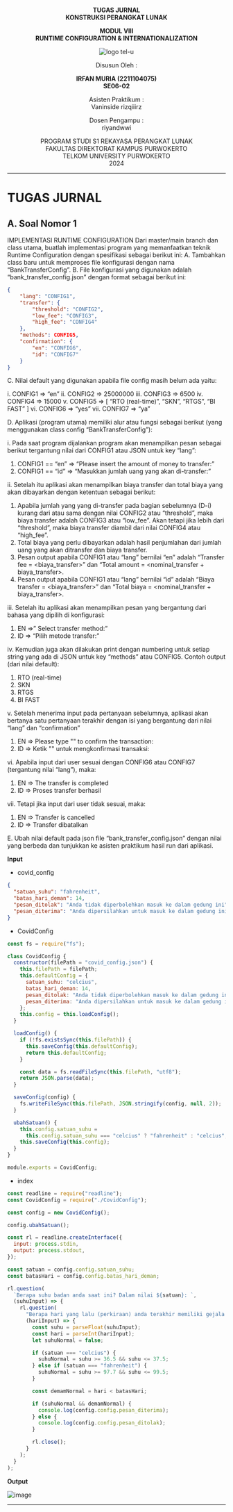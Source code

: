 <div align="center">

**TUGAS JURNAL**  
**KONSTRUKSI PERANGKAT LUNAK**

**MODUL VIII**  
**RUNTIME CONFIGURATION & INTERNATIONALIZATION**

![logo tel-u](https://github.com/user-attachments/assets/3a44181d-9c92-47f6-8cf0-87755117fd99)

Disusun Oleh :

**IRFAN MURIA (2211104075)**  
**SE06-02**

Asisten Praktikum :  
Vaninside
rizqiiirz

Dosen Pengampu :  
riyandwwi

PROGRAM STUDI S1 REKAYASA PERANGKAT LUNAK  
FAKULTAS DIREKTORAT KAMPUS PURWOKERTO  
TELKOM UNIVERSITY PURWOKERTO  
2024

</div>

---

# TUGAS JURNAL

## A. Soal Nomor 1

IMPLEMENTASI RUNTIME CONFIGURATION
Dari master/main branch dan class utama, buatlah implementasi program yang memanfaatkan teknik Runtime Configuration dengan spesifikasi sebagai berikut ini:
A. Tambahkan class baru untuk memproses file konfigurasi dengan nama “BankTransferConfig”.
B. File konfigurasi yang digunakan adalah “bank_transfer_config.json” dengan format sebagai berikut ini:

```json
{
    "lang": "CONFIG1",
    "transfer": {
        "threshold": "CONFIG2",
        "low_fee": "CONFIG3",
        "high_fee": "CONFIG4"
    },
    "methods": CONFIG5,
    "confirmation": {
        "en": "CONFIG6",
        "id": "CONFIG7"
    }
}
```

C. Nilai default yang digunakan apabila file config masih belum ada yaitu:

i. CONFIG1 => “en”
ii. CONFIG2 => 25000000
iii. CONFIG3 => 6500
iv. CONFIG4 => 15000
v. CONFIG5 => [ “RTO (real-time)”, “SKN”, “RTGS”, “BI FAST” ]
vi. CONFIG6 => “yes”
vii. CONFIG7 => “ya”

D. Aplikasi (program utama) memiliki alur atau fungsi sebagai berikut (yang menggunakan class config “BankTransferConfig”):

i. Pada saat program dijalankan program akan menampilkan pesan sebagai berikut tergantung nilai dari CONFIG1 atau JSON untuk key “lang”:

1. CONFIG1 == “en” => “Please insert the amount of money to transfer:”
2. CONFIG1 == “id” => “Masukkan jumlah uang yang akan di-transfer:”

ii. Setelah itu aplikasi akan menampilkan biaya transfer dan total biaya yang akan dibayarkan dengan ketentuan sebagai berikut:

1. Apabila jumlah yang yang di-transfer pada bagian sebelumnya (D-i) kurang dari atau sama dengan nilai CONFIG2 atau “threshold”, maka biaya transfer adalah CONFIG3 atau “low_fee”. Akan tetapi jika lebih dari “threshold”, maka biaya transfer diambil dari nilai CONFIG4 atau “high_fee”.
2. Total biaya yang perlu dibayarkan adalah hasil penjumlahan dari jumlah uang yang akan ditransfer dan biaya transfer.
3. Pesan output apabila CONFIG1 atau “lang” bernilai “en” adalah “Transfer fee = <biaya_transfer>” dan “Total amount = <nominal_transfer + biaya_transfer>.
4. Pesan output apabila CONFIG1 atau “lang” bernilai “id” adalah “Biaya transfer = <biaya_transfer>” dan “Total biaya = <nominal_transfer + biaya_transfer>.

iii. Setelah itu aplikasi akan menampilkan pesan yang bergantung dari bahasa yang dipilih di konfigurasi:

1. EN =>” Select transfer method:”
2. ID => “Pilih metode transfer:”

iv. Kemudian juga akan dilakukan print dengan numbering untuk setiap string yang ada di JSON untuk key “methods” atau CONFIG5. Contoh output (dari nilai default):

1. RTO (real-time)
2. SKN
3. RTGS
4. BI FAST

v. Setelah menerima input pada pertanyaan sebelumnya, aplikasi akan bertanya satu pertanyaan terakhir dengan isi yang bergantung dari nilai “lang” dan “confirmation”

1. EN => Please type "<CONFIG6>" to confirm the transaction:
2. ID => Ketik "<CONFIG7>" untuk mengkonfirmasi transaksi:

vi. Apabila input dari user sesuai dengan CONFIG6 atau CONFIG7 (tergantung nilai “lang”), maka:

1. EN => The transfer is completed
2. ID => Proses transfer berhasil

vii. Tetapi jika input dari user tidak sesuai, maka:

1. EN => Transfer is cancelled
2. ID => Transfer dibatalkan

E. Ubah nilai default pada json file “bank_transfer_config.json” dengan nilai yang berbeda dan tunjukkan ke asisten praktikum hasil run dari aplikasi.

**Input**

- covid_config

```json
{
  "satuan_suhu": "fahrenheit",
  "batas_hari_deman": 14,
  "pesan_ditolak": "Anda tidak diperbolehkan masuk ke dalam gedung ini",
  "pesan_diterima": "Anda dipersilahkan untuk masuk ke dalam gedung ini"
}
```

- CovidConfig

```js
const fs = require("fs");

class CovidConfig {
  constructor(filePath = "covid_config.json") {
    this.filePath = filePath;
    this.defaultConfig = {
      satuan_suhu: "celcius",
      batas_hari_deman: 14,
      pesan_ditolak: "Anda tidak diperbolehkan masuk ke dalam gedung ini",
      pesan_diterima: "Anda dipersilahkan untuk masuk ke dalam gedung ini",
    };
    this.config = this.loadConfig();
  }

  loadConfig() {
    if (!fs.existsSync(this.filePath)) {
      this.saveConfig(this.defaultConfig);
      return this.defaultConfig;
    }

    const data = fs.readFileSync(this.filePath, "utf8");
    return JSON.parse(data);
  }

  saveConfig(config) {
    fs.writeFileSync(this.filePath, JSON.stringify(config, null, 2));
  }

  ubahSatuan() {
    this.config.satuan_suhu =
      this.config.satuan_suhu === "celcius" ? "fahrenheit" : "celcius";
    this.saveConfig(this.config);
  }
}

module.exports = CovidConfig;
```

- index

```js
const readline = require("readline");
const CovidConfig = require("./CovidConfig");

const config = new CovidConfig();

config.ubahSatuan();

const rl = readline.createInterface({
  input: process.stdin,
  output: process.stdout,
});

const satuan = config.config.satuan_suhu;
const batasHari = config.config.batas_hari_deman;

rl.question(
  `Berapa suhu badan anda saat ini? Dalam nilai ${satuan}: `,
  (suhuInput) => {
    rl.question(
      "Berapa hari yang lalu (perkiraan) anda terakhir memiliki gejala demam? ",
      (hariInput) => {
        const suhu = parseFloat(suhuInput);
        const hari = parseInt(hariInput);
        let suhuNormal = false;

        if (satuan === "celcius") {
          suhuNormal = suhu >= 36.5 && suhu <= 37.5;
        } else if (satuan === "fahrenheit") {
          suhuNormal = suhu >= 97.7 && suhu <= 99.5;
        }

        const demamNormal = hari < batasHari;

        if (suhuNormal && demamNormal) {
          console.log(config.config.pesan_diterima);
        } else {
          console.log(config.config.pesan_ditolak);
        }

        rl.close();
      }
    );
  }
);
```

**Output**

![image](https://github.com/user-attachments/assets/f9b85cb4-689b-48fd-b907-afeb173d890c)

---
